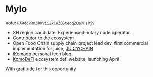 # Mylo

Vote: `RARdqVRm3RWvii2kCWZBSteqqZQs7PsVj9`

* SH region candidate. Experienced notary node operator.
* Contributor to the ecosystem
* Open Food Chain supply chain project lead dev, first commercial implementation for juice, [JUICYCHAIN](http://juicychain.org)
* [iKomodo](ikomodo.com) personal tech blog
* [KomoDeFi](komodefi.com) ecosystem defi website, launching April

With gratitude for this opportunity
